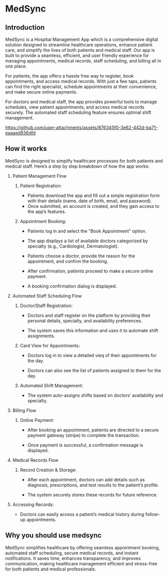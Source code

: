# MedSync

## Introduction

MedSync is a Hospital Management App which is a comprehensive digital solution designed to streamline healthcare operations, enhance patient care, and simplify the lives of both patients and medical staff. Our app is built to provide a seamless, efficient, and user friendly experience for managing appointments, medical records, staff scheduling, and billing all in one place.

For patients, the app offers a hassle free way to register, book appointments, and access medical records. With just a few taps, patients can find the right specialist, schedule appointments at their convenience, and make secure online payments.

For doctors and medical staff, the app provides powerful tools to manage schedules, view patient appointments, and access medical records securely. The automated staff scheduling feature ensures optimal shift management.


https://github.com/user-attachments/assets/876345f0-3e62-442d-ba71-eaaaed936dfd


## How it works

MedSync is designed to simplify healthcare processes for both patients and medical staff. Here’s a step by step breakdown of how the app works:

1. Patient Management Flow

    1. Patient Registration:

        - Patients download the app and fill out a simple registration form with their details (name, date of birth, email, and password).
        - Once submitted, an account is created, and they gain access to the app’s features.

    2. Appointment Booking:

        - Patients log in and select the "Book Appointment" option.

        - The app displays a list of available doctors categorized by specialty (e.g., Cardiologist, Dermatologist).

        - Patients choose a doctor, provide the reason for the appointment, and confirm the booking.

        - After confirmation, patients proceed to make a secure online payment.

        - A booking confirmation dialog is displayed.

2. Automated Staff Scheduling Flow

    1. Doctor/Staff Registration:

        - Doctors and staff register on the platform by providing their personal details, specialty, and availability preferences.

        - The system saves this information and uses it to automate shift assignments.

    2. Card View for Appointments:

        - Doctors log in to view a detailed vieq of their appointments for the day.

        - Doctors can also see the list of patients assigned to them for the day.

    3. Automated Shift Management:

        - The system auto-assigns shifts based on doctors’ availability and specialty.

3. Billing Flow

    1. Online Payment:

        - After booking an appointment, patients are directed to a secure payment gateway (stripe) to complete the transaction.

        - Once payment is successful, a confirmation message is displayed.

4. Medical Records Flow

    1. Record Creation & Storage:

        - After each appointment, doctors can add details such as diagnosis, prescriptions, and test results to the patient’s profile.

        - The system securely stores these records for future reference.

  2. Accessing Records:

        - Doctors can easily access a patient’s medical history during follow-up appointments.

## Why you should use medsync

MedSync simplifies healthcare by offering seamless appointment booking, automated staff scheduling, secure medical records, and instant notifications. It saves time, enhances transparency, and improves communication, making healthcare management efficient and stress-free for both patients and medical professionals.
